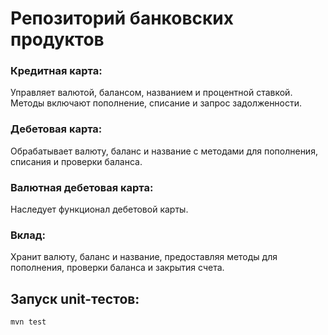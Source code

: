 # Репозиторий банковских продуктов

### Кредитная карта:
Управляет валютой, балансом, названием и процентной ставкой. Методы включают пополнение, списание и запрос задолженности.

### Дебетовая карта:
Обрабатывает валюту, баланс и название с методами для пополнения, списания и проверки баланса.

### Валютная дебетовая карта:
Наследует функционал дебетовой карты.

### Вклад:
Хранит валюту, баланс и название, предоставляя методы для пополнения, проверки баланса и закрытия счета.

## Запуск unit-тестов:
```bash
mvn test
```

